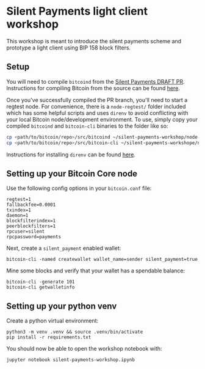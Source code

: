 # Silent Payments light client workshop

This workshop is meant to introduce the silent payments scheme and prototype a light client using BIP 158 block filters.

## Setup

You will need to compile `bitcoind` from the [Silent Payments DRAFT PR](https://github.com/bitcoin/bitcoin/pull/24897). Instructions for compiling Bitcoin from the source can be found [here](https://github.com/bitcoin/bitcoin/tree/master/doc#building).

Once you've successfully compiled the PR branch, you'll need to start a regtest node. For convenience, there is a `node-regtest/` folder included which has some helpful scripts and uses `direnv` to avoid conflicting with your local Bitcoin node/development environment. To use, simply copy your compiled `bitcoind` and `bitcoin-cli` binaries to the folder like so:

```bash
cp <path/to/bitcoin/repo>/src/bitcoind ~/silent-payments-workshop/node-regtest/bin
cp <path/to/bitcoin/repo>/src/bitcoin-cli ~/silent-payments-workshope/node-regtest/bin
```

Instructions for installing `direnv` can be found [here](https://direnv.net/docs/installation.html).

## Setting up your Bitcoin Core node

Use the following config options in your `bitcoin.conf` file:

```
regtest=1
fallbackfee=0.0001
txindex=1
daemon=1
blockfilterindex=1
peerblockfilters=1
rpcuser=silent
rpcpassword=payments
```

Next, create a `silent_payment` enabled wallet:

```
bitcoin-cli -named createwallet wallet_name=sender silent_payment=true
```

Mine some blocks and verify that your wallet has a spendable balance:

```
bitcoin-cli -generate 101
bitcoin-cli getwalletinfo
```

## Setting up your python venv

Create a python virtual environment:

```
python3 -m venv .venv && source .venv/bin/activate
pip install -r requirements.txt
```

You should now be able to open the workshop notebook with:

```
jupyter notebook silent-payments-workshop.ipynb
```
